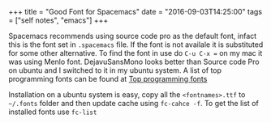 +++
title = "Good Font for Spacemacs"
date = "2016-09-03T14:25:00"
tags = ["self notes", "emacs"]
+++


Spacemacs recommends using source code pro as the default font, infact this is the font set in `.spacemacs` file. If the font is not availale it is substituted for some other alternative.
To find the font in use do `C-u C-x =` on my mac it was using Menlo font. DejavuSansMono looks better than Source code Pro on ubuntu and I switched to it in my ubuntu system.
A list of top programming fonts can be found at [Top programming fonts](https://github.com/hbin/top-programming-fonts "Top programming fonts")

Installation on a ubuntu system is easy, copy all the `<fontnames>.ttf` to `~/.fonts` folder and then update cache using `fc-cahce -f`.
To get the list of installed fonts use `fc-list`
